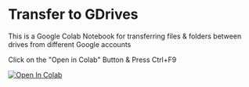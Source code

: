 # Transfer to GDrives
This is a Google Colab Notebook for transferring files & folders between drives from different Google accounts

Click on the "Open in Colab" Button & Press Ctrl+F9

<a href="https://colab.research.google.com/github/cheems/transfer-between-drives/blob/master/Transfer_between_drives.ipynb" target="_parent\"><img src="https://colab.research.google.com/assets/colab-badge.svg" alt="Open In Colab"/></a>


